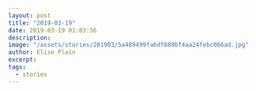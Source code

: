 ```yaml
---
layout: post
title: "2019-03-19"
date: 2019-03-19 01:03:56
description: 
image: "/assets/stories/201903/5a489499fa6df889bf4aa24febc066ad.jpg"
author: Elise Plain
excerpt: 
tags: 
  - stories
---
```



<p></p>
